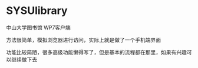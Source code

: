 SYSUlibrary
===========

中山大学图书馆 WP7客户端

方法很简单，模拟浏览器进行访问，实际上就是做了一个手机端界面

功能比较简陋，很多高级功能懒得写了，但是基本的流程都在那里，如果有兴趣可以继续做下去
